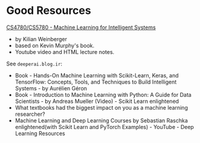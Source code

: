 

# Good Resources

[CS4780/CS5780 - Machine Learning for Intelligent Systems](https://www.cs.cornell.edu/courses/cs4780/2018fa/page18/)
  - by Kilian Weinberger
  - based on Kevin Murphy's book.
  - Youtube video and HTML lecture notes.


See `deeperai.blog.ir`:
* Book - Hands-On Machine Learning with Scikit-Learn, Keras, and TensorFlow: Concepts, Tools, and Techniques to Build Intelligent Systems - by Aurélien Géron
* Book - Introduction to Machine Learning with Python: A Guide for Data Scientists - by Andreas Mueller (Video) - Scikit Learn enlightened
* What textbooks had the biggest impact on you as a machine learning researcher?
* Machine Learning and Deep Learning Courses by Sebastian Raschka enlightened(with Scikit Learn and PyTorch Examples) - YouTube - Deep Learning Resources






